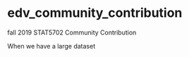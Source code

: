 # edv_community_contribution
fall 2019 STAT5702 Community Contribution

When we have a large dataset